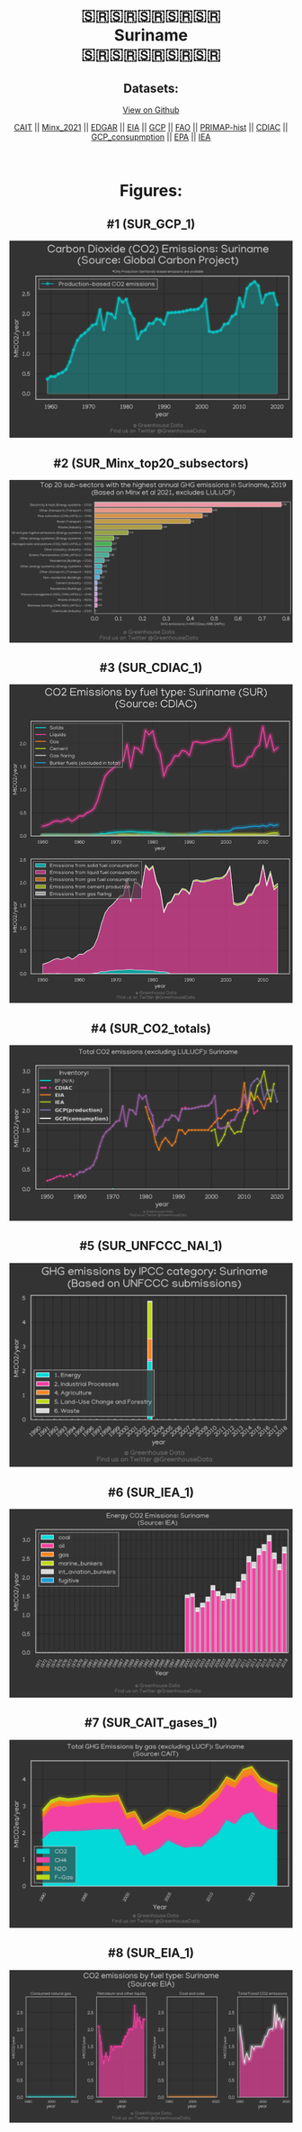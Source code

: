 
<center>
<h1 align="center">
🇸🇷🇸🇷🇸🇷🇸🇷🇸🇷
<br>
Suriname
<br>
🇸🇷🇸🇷🇸🇷🇸🇷🇸🇷
</h1>
<h2>Datasets:</h2>
<p><a href="https://github.com/dquintani/GreenhouseData/tree/master/country_data/SUR_Suriname/data">View on Github</a>
<br></p><p><a href="data/SUR_CAIT.csv">CAIT</a> || <a href="data/SUR_Minx_2021.csv">Minx_2021</a> || <a href="data/SUR_EDGAR.csv">EDGAR</a> || <a href="data/SUR_EIA.csv">EIA</a> || <a href="data/SUR_GCP.csv">GCP</a> || <a href="data/SUR_FAO.csv">FAO</a> || <a href="data/SUR_PRIMAP-hist.csv">PRIMAP-hist</a> || <a href="data/SUR_CDIAC.csv">CDIAC</a> || <a href="data/SUR_GCP_consupmption.csv">GCP_consupmption</a> || <a href="data/SUR_EPA.csv">EPA</a> || <a href="data/SUR_IEA.csv">IEA</a></p><p><br></p>
<h1>Figures:</h1><h2>#1 (SUR_GCP_1)</h2>
<p><img alt="" src="figures/SUR_GCP_1.png" /></p><h2>#2 (SUR_Minx_top20_subsectors)</h2>
<p><img alt="" src="figures/SUR_Minx_top20_subsectors.png" /></p><h2>#3 (SUR_CDIAC_1)</h2>
<p><img alt="" src="figures/SUR_CDIAC_1.png" /></p><h2>#4 (SUR_CO2_totals)</h2>
<p><img alt="" src="figures/SUR_CO2_totals.png" /></p><h2>#5 (SUR_UNFCCC_NAI_1)</h2>
<p><img alt="" src="figures/SUR_UNFCCC_NAI_1.png" /></p><h2>#6 (SUR_IEA_1)</h2>
<p><img alt="" src="figures/SUR_IEA_1.png" /></p><h2>#7 (SUR_CAIT_gases_1)</h2>
<p><img alt="" src="figures/SUR_CAIT_gases_1.png" /></p><h2>#8 (SUR_EIA_1)</h2>
<p><img alt="" src="figures/SUR_EIA_1.png" /></p>